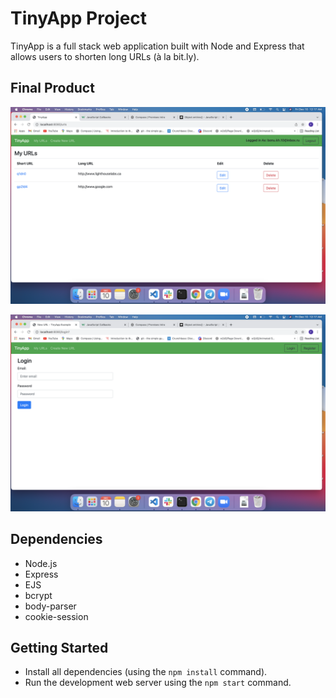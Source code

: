 # TinyApp Project

TinyApp is a full stack web application built with Node and Express that allows users to shorten long URLs (à la bit.ly).

## Final Product

!["screenshot of urls page"](https://github.com/fotimakhamroeva/tinyapp/blob/master/screenshot1.png)

!["screenshot of sign in page"](https://github.com/fotimakhamroeva/tinyapp/blob/master/screenshot2.png)

## Dependencies

- Node.js
- Express
- EJS
- bcrypt
- body-parser
- cookie-session

## Getting Started

- Install all dependencies (using the `npm install` command).
- Run the development web server using the `npm start` command.